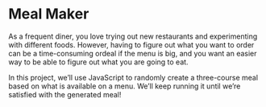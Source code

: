 # Meal Maker
As a frequent diner, you love trying out new restaurants and experimenting with different foods. However, having to figure out what you want to order can be a time-consuming ordeal if the menu is big, and you want an easier way to be able to figure out what you are going to eat.

In this project, we’ll use JavaScript to randomly create a three-course meal based on what is available on a menu. We’ll keep running it until we’re satisfied with the generated meal!
